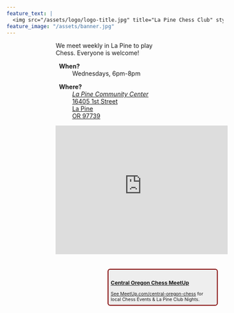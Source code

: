 ```yaml
---
feature_text: |
  <img src="/assets/logo/logo-title.jpg" title="La Pine Chess Club" style="border: 0.5ex solid black; border-radius: 2ex; max-height: 20em;">
feature_image: "/assets/banner.jpg"
---
```

<style>
.intro {
    text-align: center;
}
.intro .blurb {
    display: inline-block;
    text-align: left;
    width: 45%;
    min-width: 35ex;
    padding-right: 1ex;
    padding-bottom: 2em
}

.intro .blurb .meetup {
    font-size: 0.75em;
    margin: 1ex;
    padding: 1ex;
    background-color: #eee;
    border: 0.5ex solid Maroon;
    border-radius: 1ex;
}

.intro .blurb .meetup .h3 {
    margin: 0;
    padding: 0;
}

.intro .map {
    display: inline-block;
    width: 300px;
}

dt {
    margin-left: 1ex;
    font-weight: bold
}

dd {
    margin-left: 5ex !important;
    margin-bottom: 1ex !important;
    font-weight: normal
}
</style>
<div class="intro">
<div class="blurb">
    We meet weekly in La Pine to play Chess. Everyone is welcome!
    <dl>
        <dt>When?</dt>
        <dd>Wednesdays, 6pm-8pm</dd>
    </dl>
    <dl>
        <dt>Where?</dt>
        <dd>
            <a href="https://maps.app.goo.gl/qnsxwuWsA1LGTXrT8"><em>La Pine Community Center</em><br>
            16405 1st Street<br>La Pine<br>OR 97739</a>
        </dd>
    </dl>
    <iframe src="https://www.google.com/maps/embed?pb=!1m18!1m12!1m3!1d2885.7610025687986!2d-121.50872382266407!3d43.67394015108748!2m3!1f0!2f0!3f0!3m2!1i1024!2i768!4f13.1!3m3!1m2!1s0x54c77d4a39a0ed6b%3A0x1253f0d17b783c98!2s16405%201st%20St%2C%20La%20Pine%2C%20OR%2097739!5e0!3m2!1sen!2sus!4v1699039721346!5m2!1sen!2sus" width="400" height="300" style="border:0;" allowfullscreen="" loading="lazy" referrerpolicy="no-referrer-when-downgrade"></iframe>
</div>
<div class="blurb" style="float: right;">
    <a href="https://www.meetup.com/central-oregon-chess/">
        <div class="meetup">
            <h3>Central Oregon Chess MeetUp</h3>
            See <a href="https://www.meetup.com/central-oregon-chess/">MeetUp.com/central-oregon-chess</a> for local Chess Events &amp; La Pine Club Nights.
        </div>
    </a>
    <div class="ml-form-embed" data-account="3783686:f1p4h3o9m5" data-form="5899697:q5n7q1">
    </div>
</div>
</div>
